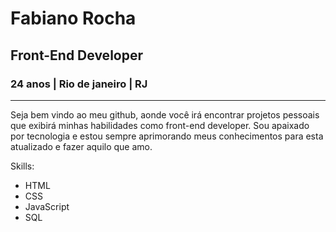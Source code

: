 # Fabiano Rocha
## Front-End Developer
### 24 anos | Rio de janeiro | RJ
***

Seja bem vindo ao meu github, aonde você irá encontrar projetos pessoais que exibirá minhas habilidades como front-end developer. Sou apaixado por tecnologia e estou sempre aprimorando meus conhecimentos para esta atualizado e fazer aquilo que amo.

Skills:
* HTML
* CSS                                                                                    
* JavaScript
* SQL

 
